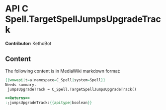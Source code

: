 # API C Spell.TargetSpellJumpsUpgradeTrack

**Contributor:** KethoBot

## Content

The following content is in MediaWiki markdown format:

```mediawiki
{{wowapi|t=a|namespace=C_Spell|system=Spell}}
Needs summary.
 jumpsUpgradeTrack = C_Spell.TargetSpellJumpsUpgradeTrack()

==Returns==
:;jumpsUpgradeTrack:{{apitype|boolean}}
```